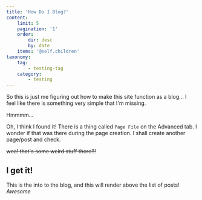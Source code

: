 ```yaml
---
title: 'How Do I Blog?'
content:
    limit: 5
    pagination: '1'
    order:
        dir: desc
        by: date
    items: '@self.children'
taxonomy:
    tag:
        - testing-tag
    category:
        - testing
---
```


So this is just me figuring out how to make this site function as a blog... I feel like there is something very simple that I'm missing.

Hmmmm...

Oh, I think I found it! There is a thing called `Page File` on the Advanced tab. I wonder if that was there during the page creation. I shall create another page/post and check.

~~woa! that's some weird stuff there!!!~~

## I get it!
This is the into to the blog, and this will render above the list of posts! _Awesome_